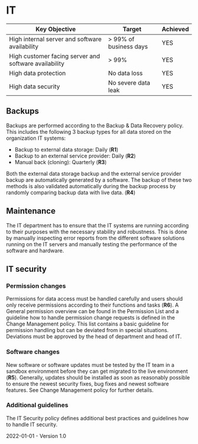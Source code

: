 # IT

| Key Objective                                         | Target                 | Achieved |
| ----------------------------------------------------- | ---------------------- | -------- |
| High internal server and software availability        | > 99% of business days | YES      |
| High customer facing server and software availability | > 99%                  | YES      |
| High data protection                                  | No data loss           | YES      |
| High data security                                    | No severe data leak    | YES      |

## Backups

Backups are performed according to the Backup & Data Recovery policy. This includes the following 3 backup types for all data stored on the organization IT systems:

* Backup to external data storage: Daily (**R1**)
* Backup to an external service provider: Daily (**R2**)
* Manual back (cloning): Quarterly (**R3**)

Both the external data storage backup and the external service provider backup are automatically generated by a software. The backup of these two methods is also validated automatically during the backup process by randomly comparing backup data with live data. (**R4**) 

## Maintenance

The IT department has to ensure that the IT systems are running according to their purposes with the necessary stability and robustness. This is done by manually inspecting error reports from the different software solutions running on the IT servers and manually testing the performance of the software and hardware.

## IT security

### Permission changes

Permissions for data access must be handled carefully and users should only receive permissions according to their functions and tasks (**R6**). A General permission overview can be found in the Permission List and a guideline how to handle permission change requests is defined in the Change Management policy. This list contains a basic guideline for permission handling but can be deviated from in special situations. Deviations must be approved by the head of department and head of IT.

### Software changes

New software or software updates must be tested by the IT team in a sandbox environment before they can get migrated to the live environment (**R5**). Generally, updates should be installed as soon as reasonably possible to ensure the newest security fixes, bug fixes and newest software features. See Change Management policy for further details. 

### Additional guidelines

The IT Security policy defines additional best practices and guidelines how to handle IT security.



2022-01-01 - Version 1.0

